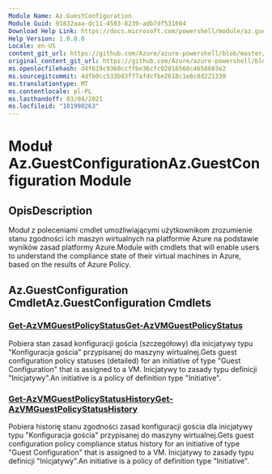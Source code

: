 ```yaml
---
Module Name: Az.GuestConfiguration
Module Guid: 91832aaa-dc11-4583-8239-adb7df531604
Download Help Link: https://docs.microsoft.com/powershell/module/az.guestconfiguration
Help Version: 1.0.0.0
Locale: en-US
content_git_url: https://github.com/Azure/azure-powershell/blob/master/src/GuestConfiguration/GuestConfiguration/help/Az.GuestConfiguration.md
original_content_git_url: https://github.com/Azure/azure-powershell/blob/master/src/GuestConfiguration/GuestConfiguration/help/Az.GuestConfiguration.md
ms.openlocfilehash: d4f619c9360ccffbe36cfc02816560c4658603e2
ms.sourcegitcommit: 4dfb0cc533b83f77afdcfbe2618c1e6c8d221330
ms.translationtype: MT
ms.contentlocale: pl-PL
ms.lasthandoff: 03/04/2021
ms.locfileid: "101990263"
---
```

# <span data-ttu-id="d8533-101">Moduł Az.GuestConfiguration</span><span class="sxs-lookup"><span data-stu-id="d8533-101">Az.GuestConfiguration Module</span></span>
## <span data-ttu-id="d8533-102">Opis</span><span class="sxs-lookup"><span data-stu-id="d8533-102">Description</span></span>
<span data-ttu-id="d8533-103">Moduł z poleceniami cmdlet umożliwiającymi użytkownikom zrozumienie stanu zgodności ich maszyn wirtualnych na platformie Azure na podstawie wyników zasad platformy Azure.</span><span class="sxs-lookup"><span data-stu-id="d8533-103">Module with cmdlets that will enable users to understand the compliance state of their virtual machines in Azure, based on the results of Azure Policy.</span></span>

## <span data-ttu-id="d8533-104">Az.GuestConfiguration Cmdlet</span><span class="sxs-lookup"><span data-stu-id="d8533-104">Az.GuestConfiguration Cmdlets</span></span>
### [<span data-ttu-id="d8533-105">Get-AzVMGuestPolicyStatus</span><span class="sxs-lookup"><span data-stu-id="d8533-105">Get-AzVMGuestPolicyStatus</span></span>](Get-AzVMGuestPolicyStatus.md)
<span data-ttu-id="d8533-106">Pobiera stan zasad konfiguracji gościa (szczegółowy) dla inicjatywy typu "Konfiguracja gościa" przypisanej do maszyny wirtualnej.</span><span class="sxs-lookup"><span data-stu-id="d8533-106">Gets guest configuration policy statuses (detailed) for an initiative of type "Guest Configuration" that is assigned to a VM.</span></span>
<span data-ttu-id="d8533-107">Inicjatywy to zasady typu definicji "Inicjatywy".</span><span class="sxs-lookup"><span data-stu-id="d8533-107">An initiative is a policy of definition type "Initiative".</span></span>

### [<span data-ttu-id="d8533-108">Get-AzVMGuestPolicyStatusHistory</span><span class="sxs-lookup"><span data-stu-id="d8533-108">Get-AzVMGuestPolicyStatusHistory</span></span>](Get-AzVMGuestPolicyStatusHistory.md)
<span data-ttu-id="d8533-109">Pobiera historię stanu zgodności zasad konfiguracji gościa dla inicjatywy typu "Konfiguracja gościa" przypisanej do maszyny wirtualnej.</span><span class="sxs-lookup"><span data-stu-id="d8533-109">Gets guest configuration policy compliance status history for an initiative of type "Guest Configuration" that is assigned to a VM.</span></span>
<span data-ttu-id="d8533-110">Inicjatywy to zasady typu definicji "Inicjatywy".</span><span class="sxs-lookup"><span data-stu-id="d8533-110">An initiative is a policy of definition type "Initiative".</span></span>

